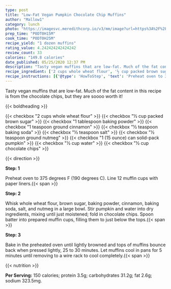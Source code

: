 ```yaml
---
type: post
title: "Low-Fat Vegan Pumpkin Chocolate Chip Muffins"
author: "Mallow1"
category: lunch
photo: "https://imagesvc.meredithcorp.io/v3/mm/image?url=https%3A%2F%2Fimages.media-allrecipes.com%2Fuserphotos%2F1098334.jpg"
prep_time: "P0DT0H15M"
cook_time: "P0DT0H25M"
recipe_yield: "1 dozen muffins"
rating_value: 4.242424242424242
review_count: 33
calories: "149.8 calories"
date_published: 05/25/2020 12:37 PM
description: "Tasty vegan muffins that are low-fat. Much of the fat content in this recipe is from the chocolate chips, but they are soooo worth it!"
recipe_ingredient: ['2 cups whole wheat flour', '½ cup packed brown sugar', '1 tablespoon baking powder', '1 teaspoon ground cinnamon', '½ teaspoon baking soda', '½ teaspoon salt', '½ teaspoon ground nutmeg', '1 (15 ounce) can solid-pack pumpkin', '½ cup water', '½ cup chocolate chips']
recipe_instructions: [{'@type': 'HowToStep', 'text': 'Preheat oven to 375 degrees F (190 degrees C). Line 12 muffin cups with paper liners.\n'}, {'@type': 'HowToStep', 'text': 'Whisk whole wheat flour, brown sugar, baking powder, cinnamon, baking soda, salt, and nutmeg in a large bowl. Stir pumpkin and water into dry ingredients, mixing until just moistened; fold in chocolate chips. Spoon batter into prepared muffin cups, filling them to just below the tops.\n'}, {'@type': 'HowToStep', 'text': 'Bake in the preheated oven until lightly browned and tops of muffins bounce back when pressed lightly, 25 to 30 minutes. Let muffins cool in pans for 5 minutes until removing to a wire rack to cool completely.\n'}]
---
```


Tasty vegan muffins that are low-fat. Much of the fat content in this recipe is from the chocolate chips, but they are soooo worth it! 

{{< boldheading >}}

{{< checkbox "2 cups whole wheat flour" >}}
{{< checkbox "½ cup packed brown sugar" >}}
{{< checkbox "1 tablespoon baking powder" >}}
{{< checkbox "1 teaspoon ground cinnamon" >}}
{{< checkbox "½ teaspoon baking soda" >}}
{{< checkbox "½ teaspoon salt" >}}
{{< checkbox "½ teaspoon ground nutmeg" >}}
{{< checkbox "1 (15 ounce) can solid-pack pumpkin" >}}
{{< checkbox "½ cup water" >}}
{{< checkbox "½ cup chocolate chips" >}}


{{< direction >}}

**Step: 1**

Preheat oven to 375 degrees F (190 degrees C). Line 12 muffin cups with paper liners.{{< span >}}

**Step: 2**

Whisk whole wheat flour, brown sugar, baking powder, cinnamon, baking soda, salt, and nutmeg in a large bowl. Stir pumpkin and water into dry ingredients, mixing until just moistened; fold in chocolate chips. Spoon batter into prepared muffin cups, filling them to just below the tops.{{< span >}}

**Step: 3**

Bake in the preheated oven until lightly browned and tops of muffins bounce back when pressed lightly, 25 to 30 minutes. Let muffins cool in pans for 5 minutes until removing to a wire rack to cool completely.{{< span >}}

{{< nutrition >}}

**Per Serving:** 150 calories; protein 3.5g; carbohydrates 31.2g; fat 2.6g; sodium 323.5mg.